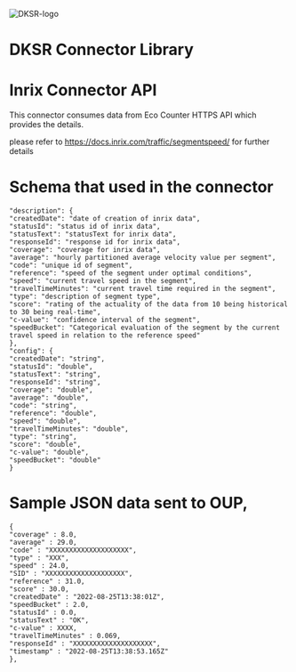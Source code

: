![DKSR-logo](https://user-images.githubusercontent.com/102658834/171163305-cdd99910-1b93-4d74-be88-7c1d23fdcf0d.png)

# DKSR Connector Library

# Inrix Connector API

This connector consumes data from Eco Counter HTTPS API which provides the details.

please refer  to https://docs.inrix.com/traffic/segmentspeed/ for further details 


# Schema that used in the connector

```
"description": {
"createdDate": "date of creation of inrix data",
"statusId": "status id of inrix data",
"statusText": "statusText for inrix data",
"responseId": "response id for inrix data",
"coverage": "coverage for inrix data",
"average": "hourly partitioned average velocity value per segment",
"code": "unique id of segment",
"reference": "speed of the segment under optimal conditions",
"speed": "current travel speed in the segment",
"travelTimeMinutes": "current travel time required in the segment",
"type": "description of segment type",
"score": "rating of the actuality of the data from 10 being historical to 30 being real-time",
"c-value": "confidence interval of the segment",
"speedBucket": "Categorical evaluation of the segment by the current travel speed in relation to the reference speed"
},
"config": {
"createdDate": "string",
"statusId": "double",
"statusText": "string",
"responseId": "string",
"coverage": "double",
"average": "double",
"code": "string",
"reference": "double",
"speed": "double",
"travelTimeMinutes": "double",
"type": "string",
"score": "double",
"c-value": "double",
"speedBucket": "double"
}
```

# Sample JSON data sent to OUP,

```
{
"coverage" : 8.0,
"average" : 29.0,
"code" : "XXXXXXXXXXXXXXXXXXXX",
"type" : "XXX",
"speed" : 24.0,
"SID" : "XXXXXXXXXXXXXXXXXXXX",
"reference" : 31.0,
"score" : 30.0,
"createdDate" : "2022-08-25T13:38:01Z",
"speedBucket" : 2.0,
"statusId" : 0.0,
"statusText" : "OK",
"c-value" : XXXX,
"travelTimeMinutes" : 0.069,
"responseId" : "XXXXXXXXXXXXXXXXXXXX",
"timestamp" : "2022-08-25T13:38:53.165Z"
},
```
